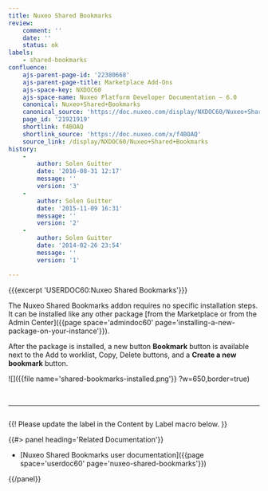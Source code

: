```yaml
---
title: Nuxeo Shared Bookmarks
review:
    comment: ''
    date: ''
    status: ok
labels:
    - shared-bookmarks
confluence:
    ajs-parent-page-id: '22380668'
    ajs-parent-page-title: Marketplace Add-Ons
    ajs-space-key: NXDOC60
    ajs-space-name: Nuxeo Platform Developer Documentation — 6.0
    canonical: Nuxeo+Shared+Bookmarks
    canonical_source: 'https://doc.nuxeo.com/display/NXDOC60/Nuxeo+Shared+Bookmarks'
    page_id: '21921919'
    shortlink: f4BOAQ
    shortlink_source: 'https://doc.nuxeo.com/x/f4BOAQ'
    source_link: /display/NXDOC60/Nuxeo+Shared+Bookmarks
history:
    - 
        author: Solen Guitter
        date: '2016-08-31 12:17'
        message: ''
        version: '3'
    - 
        author: Solen Guitter
        date: '2015-11-09 16:31'
        message: ''
        version: '2'
    - 
        author: Solen Guitter
        date: '2014-02-26 23:54'
        message: ''
        version: '1'

---
```

{{{excerpt 'USERDOC60:Nuxeo Shared Bookmarks'}}}

The Nuxeo Shared Bookmarks addon requires no specific installation steps. It can be installed like any other package [from the Marketplace or from the Admin Center]({{page space='admindoc60' page='installing-a-new-package-on-your-instance'}}).

After the package is installed, a new button **Bookmark** button is available next to the Add to worklist, Copy, Delete buttons, and a **Create a new bookmark** button.

![]({{file name='shared-bookmarks-installed.png'}} ?w=650,border=true)

&nbsp;

* * *

<div class="row" data-equalizer data-equalize-on="medium"><div class="column medium-6">

{{! Please update the label in the Content by Label macro below. }}

{{#> panel heading='Related Documentation'}}

*   [Nuxeo Shared Bookmarks user documentation]({{page space='userdoc60' page='nuxeo-shared-bookmarks'}})

{{/panel}}</div><div class="column medium-6">

&nbsp;

</div></div>